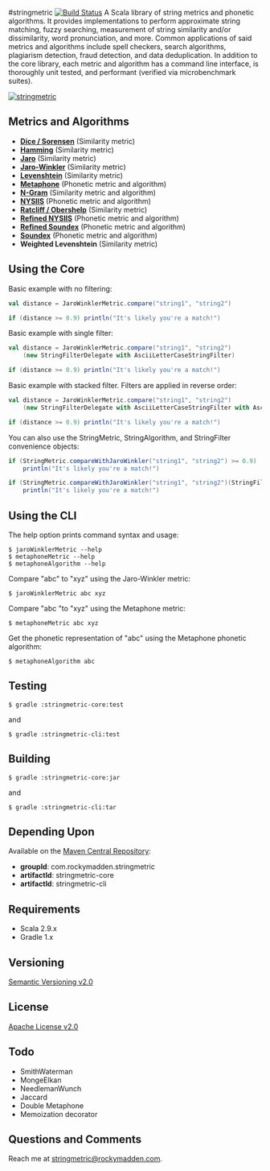 #stringmetric [![Build Status](https://secure.travis-ci.org/rockymadden/stringmetric.png)](http://travis-ci.org/rockymadden/stringmetric)
A Scala library of string metrics and phonetic algorithms. It provides implementations to perform approximate string matching, fuzzy searching, measurement of string similarity and/or dissimilarity, word pronunciation, and more. Common applications of said metrics and algorithms include spell checkers, search algorithms, plagiarism detection, fraud detection, and data deduplication. In addition to the core library, each metric and algorithm has a command line interface, is thoroughly unit tested, and performant (verified via microbenchmark suites).

[![stringmetric](http://dl.dropbox.com/u/51819310/stringmetric.png)](http://dl.dropbox.com/u/51819310/stringmetric.png)

## Metrics and Algorithms
* __[Dice / Sorensen](http://en.wikipedia.org/wiki/Dice%27s_coefficient)__ (Similarity metric)
* __[Hamming](http://en.wikipedia.org/wiki/Hamming_distance)__ (Similarity metric)
* __[Jaro](http://en.wikipedia.org/wiki/Jaro-Winkler_distance)__ (Similarity metric)
* __[Jaro-Winkler](http://en.wikipedia.org/wiki/Jaro-Winkler_distance)__ (Similarity metric)
* __[Levenshtein](http://en.wikipedia.org/wiki/Levenshtein_distance)__ (Similarity metric)
* __[Metaphone](http://en.wikipedia.org/wiki/Metaphone)__ (Phonetic metric and algorithm)
* __[N-Gram](http://en.wikipedia.org/wiki/N-gram)__ (Similarity metric and algorithm)
* __[NYSIIS](http://en.wikipedia.org/wiki/New_York_State_Identification_and_Intelligence_System)__ (Phonetic metric and algorithm)
* __[Ratcliff / Obershelp](http://xlinux.nist.gov/dads/HTML/ratcliffObershelp.html)__ (Similarity metric)
* __[Refined NYSIIS](http://www.markcrocker.com/rexxtipsntricks/rxtt28.2.0482.html)__ (Phonetic metric and algorithm)
* __[Refined Soundex](http://ntz-develop.blogspot.com/2011/03/phonetic-algorithms.html)__ (Phonetic metric and algorithm)
* __[Soundex](http://en.wikipedia.org/wiki/Soundex)__ (Phonetic metric and algorithm)
* __Weighted Levenshtein__ (Similarity metric)

## Using the Core
Basic example with no filtering:
```scala
val distance = JaroWinklerMetric.compare("string1", "string2")

if (distance >= 0.9) println("It's likely you're a match!")
```

Basic example with single filter:
```scala
val distance = JaroWinklerMetric.compare("string1", "string2")
    (new StringFilterDelegate with AsciiLetterCaseStringFilter)

if (distance >= 0.9) println("It's likely you're a match!")
```

Basic example with stacked filter. Filters are applied in reverse order:
```scala
val distance = JaroWinklerMetric.compare("string1", "string2")
    (new StringFilterDelegate with AsciiLetterCaseStringFilter with AsciiLetterOnlyStringFilter)

if (distance >= 0.9) println("It's likely you're a match!")
```

You can also use the StringMetric, StringAlgorithm, and StringFilter convenience objects:
```scala
if (StringMetric.compareWithJaroWinkler("string1", "string2") >= 0.9)
    println("It's likely you're a match!")

if (StringMetric.compareWithJaroWinkler("string1", "string2")(StringFilter.asciiLetterCase) >= 0.9)
    println("It's likely you're a match!")
```

## Using the CLI
The help option prints command syntax and usage:
```shell
$ jaroWinklerMetric --help
$ metaphoneMetric --help
$ metaphoneAlgorithm --help
```

Compare "abc" to "xyz" using the Jaro-Winkler metric:
```shell
$ jaroWinklerMetric abc xyz
```

Compare "abc "to "xyz" using the Metaphone metric:
```shell
$ metaphoneMetric abc xyz
```

Get the phonetic representation of "abc" using the Metaphone phonetic algorithm:
```shell
$ metaphoneAlgorithm abc
```

## Testing
```shell
$ gradle :stringmetric-core:test
```

and

```shell
$ gradle :stringmetric-cli:test
```

## Building
```shell
$ gradle :stringmetric-core:jar
```

and

```shell
$ gradle :stringmetric-cli:tar
```

## Depending Upon
Available on the [Maven Central Repository](http://search.maven.org/#search%7Cga%7C1%7Cg%3A%22com.rockymadden.stringmetric%22):

* __groupId__: com.rockymadden.stringmetric
* __artifactId__: stringmetric-core
* __artifactId__: stringmetric-cli

## Requirements
* Scala 2.9.x
* Gradle 1.x

## Versioning
[Semantic Versioning v2.0](http://semver.org/)

## License
[Apache License v2.0](http://www.apache.org/licenses/LICENSE-2.0)

## Todo
* SmithWaterman
* MongeElkan
* NeedlemanWunch
* Jaccard
* Double Metaphone
* Memoization decorator

## Questions and Comments
Reach me at <stringmetric@rockymadden.com>.
